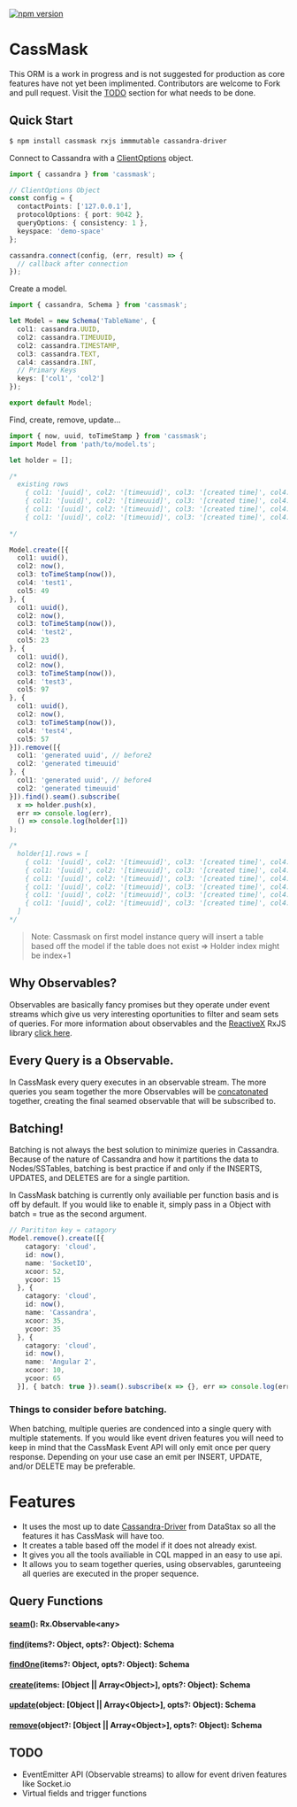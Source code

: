 
[![npm version](https://img.shields.io/npm/v/cassmask.svg)](https://www.npmjs.com/package/cassmask)

# CassMask

This ORM is a work in progress and is not suggested for production as core features have not yet been implimented. Contributors are welcome to Fork and pull request. Visit the [TODO](#TODO) section for what needs to be done. 

## Quick Start

```sh
$ npm install cassmask rxjs immmutable cassandra-driver
```

Connect to Cassandra with a [ClientOptions](http://docs.datastax.com/en/developer/nodejs-driver/3.2/api/type.ClientOptions/) object.

```ts
import { cassandra } from 'cassmask';

// ClientOptions Object
const config = {
  contactPoints: ['127.0.0.1'],
  protocolOptions: { port: 9042 },
  queryOptions: { consistency: 1 },
  keyspace: 'demo-space'
};

cassandra.connect(config, (err, result) => {
  // callback after connection  
});
```

Create a model.

```ts
import { cassandra, Schema } from 'cassmask';

let Model = new Schema('TableName', {
  col1: cassandra.UUID,
  col2: cassandra.TIMEUUID,
  col2: cassandra.TIMESTAMP,
  col3: cassandra.TEXT,
  cal4: cassandra.INT,
  // Primary Keys
  keys: ['col1', 'col2']
});

export default Model;
```

Find, create, remove, update...

```ts
import { now, uuid, toTimeStamp } from 'cassmask';
import Model from 'path/to/model.ts';

let holder = [];

/*
  existing rows
    { col1: '[uuid]', col2: '[timeuuid]', col3: '[created time]', col4: 'before1', col5: 0 }
    { col1: '[uuid]', col2: '[timeuuid]', col3: '[created time]', col4: 'before2', col5: 1 }
    { col1: '[uuid]', col2: '[timeuuid]', col3: '[created time]', col4: 'before3', col5: 2 }
    { col1: '[uuid]', col2: '[timeuuid]', col3: '[created time]', col4: 'before4', col5: 3 }
    
*/

Model.create([{
  col1: uuid(),
  col2: now(),
  col3: toTimeStamp(now()),
  col4: 'test1',
  col5: 49
}, {
  col1: uuid(),
  col2: now(),
  col3: toTimeStamp(now()),
  col4: 'test2',
  col5: 23
}, {
  col1: uuid(),
  col2: now(),
  col3: toTimeStamp(now()),
  col4: 'test3',
  col5: 97
}, {
  col1: uuid(),
  col2: now(),
  col3: toTimeStamp(now()),
  col4: 'test4',
  col5: 57
}]).remove([{
  col1: 'generated uuid', // before2
  col2: 'generated timeuuid'
}, {
  col1: 'generated uuid', // before4
  col2: 'generated timeuuid'
}]).find().seam().subscribe(
  x => holder.push(x), 
  err => console.log(err), 
  () => console.log(holder[1])
);

/*
  holder[1].rows = [
    { col1: '[uuid]', col2: '[timeuuid]', col3: '[created time]', col4: 'before1', col5: 0 },
    { col1: '[uuid]', col2: '[timeuuid]', col3: '[created time]', col4: 'before3', col5: 2 },
    { col1: '[uuid]', col2: '[timeuuid]', col3: '[created time]', col4: 'test1', col5: 49 },
    { col1: '[uuid]', col2: '[timeuuid]', col3: '[created time]', col4: 'test2', col5: 23 },
    { col1: '[uuid]', col2: '[timeuuid]', col3: '[created time]', col4: 'test3', col5: 97 },
    { col1: '[uuid]', col2: '[timeuuid]', col3: '[created time]', col4: 'test4', col5: 57 }
  ]
*/
```
> Note: Cassmask on first model instance query will insert a table based off the model if the table does not exist => Holder index might be index+1

## Why Observables?

Observables are basically fancy promises but they operate under event streams which give us very interesting oportunities to filter and seam sets of queries. For more information about observables and the [ReactiveX](http://reactivex.io/) RxJS library [click here](http://reactivex.io/rxjs/).

## Every Query is a Observable.

In CassMask every query executes in an observable stream. The more queries you seam together the more Observables will be [concatonated](http://reactivex.io/documentation/operators/concat.html) together, creating the final seamed observable that will be subscribed to.

## Batching!

Batching is not always the best solution to minimize queries in Cassandra. Because of the nature of Cassandra and how it partitions the data to Nodes/SSTables, batching is best practice if and only if the INSERTS, UPDATES, and DELETES are for a single partition. 

In CassMask batching is currently only availiable per function basis and is off by default. If you would like to enable it, simply pass in a Object with batch = true as the second argument.

```ts
// Parititon key = catagory
Model.remove().create([{
    catagory: 'cloud', 
    id: now(),
    name: 'SocketIO',
    xcoor: 52,
    ycoor: 15
  }, {
    catagory: 'cloud',
    id: now(),
    name: 'Cassandra',
    xcoor: 35,
    ycoor: 35
  }, {
    catagory: 'cloud',
    id: now(),
    name: 'Angular 2',
    xcoor: 10,
    ycoor: 65
  }], { batch: true }).seam().subscribe(x => {}, err => console.log(err));
``` 

### Things to consider before batching.

When batching, multiple queries are condenced into a single query with multiple statements. If you would like event driven features you will need to keep in mind that the CassMask Event API will only emit once per query response. Depending on your use case an emit per INSERT, UPDATE, and/or DELETE may be preferable.

# Features

+ It uses the most up to date [Cassandra-Driver](https://github.com/datastax/nodejs-driver) from DataStax so all the features it has CassMask will have too. 
+ It creates a table based off the model if it does not already exist. 
+ It gives you all the tools availiable in CQL mapped in an easy to use api.
+ It allows you to seam together queries, using observables, garunteeing all queries are executed in the proper sequence.

## Query Functions

#### [seam](https://github.com/JCThomas4214/CassMask/blob/master/libs/seam.ts)(): Rx.Observable\<any\>

#### [find](https://github.com/JCThomas4214/CassMask/blob/master/libs/find.ts)(items?: Object, opts?: Object): Schema

#### [findOne](https://github.com/JCThomas4214/CassMask/blob/master/libs/findOne.ts)(items?: Object, opts?: Object): Schema

#### [create](https://github.com/JCThomas4214/CassMask/blob/master/libs/create.ts)(items: [Object || Array\<Object\>], opts?: Object): Schema

#### [update](https://github.com/JCThomas4214/CassMask/blob/master/libs/update.ts)(object: [Object || Array\<Object\>], opts?: Object): Schema

#### [remove](https://github.com/JCThomas4214/CassMask/blob/master/libs/remove.ts)(object?: [Object || Array\<Object\>], opts?: Object): Schema

<a name="TODO"></a>

## TODO

+ EventEmitter API (Observable streams) to allow for event driven features like Socket.io
+ Virtual fields and trigger functions
